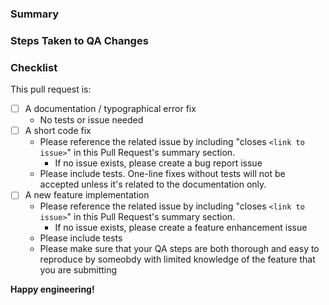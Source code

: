 <!-- Make sure that your title neatly summarizes the proposed changes -->

### Summary
<!-- Provide a short overview of the change and the value it adds -->

### Steps Taken to QA Changes
<!-- Describe the steps that you have taken to make sure that your changes work as intended without breaking other functionality. These steps should be reproducible and easy to follow for other QA testers-->

### Checklist
<!-- go over following points. check them with an `x` if they do apply, (they turn into clickable checkboxes once the PR is submitted, so no need to do everything at once)

-->

This pull request is:

- [ ] A documentation / typographical error fix
	- No tests or issue needed
- [ ] A short code fix
	- Please reference the related issue by including "closes `<link to issue>`" in this Pull Request's summary section. 
        - If no issue exists, please create a bug report issue 
	- Please include tests. One-line fixes without tests will not be accepted unless it's related to the documentation only.
- [ ] A new feature implementation
	- Please reference the related issue by including "closes `<link to issue>`" in this Pull Request's summary section. 
        - If no issue exists, please create a feature enhancement issue 
	- Please include tests
    - Please make sure that your QA steps are both thorough and easy to reproduce by someobdy with limited knowledge of the feature that you are submitting


**Happy engineering!**
